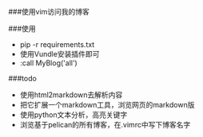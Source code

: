 ###使用vim访问我的博客

###使用
*  pip -r requirements.txt
*  使用Vundle安装插件即可
*  :call MyBlog('all')

###todo
*  使用html2markdown去解析内容
*  把它扩展一个markdown工具，浏览网页的markdown版
*  使用python文本分析，高亮关键字
*  浏览基于pelican的所有博客，在.vimrc中写下博客名字
